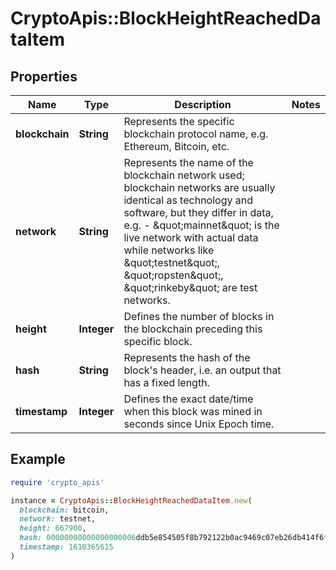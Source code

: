 # CryptoApis::BlockHeightReachedDataItem

## Properties

| Name | Type | Description | Notes |
| ---- | ---- | ----------- | ----- |
| **blockchain** | **String** | Represents the specific blockchain protocol name, e.g. Ethereum, Bitcoin, etc. |  |
| **network** | **String** | Represents the name of the blockchain network used; blockchain networks are usually identical as technology and software, but they differ in data, e.g. - \&quot;mainnet\&quot; is the live network with actual data while networks like \&quot;testnet\&quot;, \&quot;ropsten\&quot;, \&quot;rinkeby\&quot; are test networks. |  |
| **height** | **Integer** | Defines the number of blocks in the blockchain preceding this specific block. |  |
| **hash** | **String** | Represents the hash of the block&#39;s header, i.e. an output that has a fixed length. |  |
| **timestamp** | **Integer** | Defines the exact date/time when this block was mined in seconds since Unix Epoch time. |  |

## Example

```ruby
require 'crypto_apis'

instance = CryptoApis::BlockHeightReachedDataItem.new(
  blockchain: bitcoin,
  network: testnet,
  height: 667900,
  hash: 00000000000000000006ddb5e854505f8b792122b0ac9469c07eb26db414f6fb,
  timestamp: 1610365615
)
```

